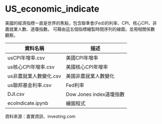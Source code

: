 # US_economic_indicate

美國的經濟指標一直是世界的焦點，包含聯準會(Fed)的利率、CPI、核心CPI、非農就業人數、道瓊指數。
可藉由這五個指標繪製時間序列的線圖，並用相關係數觀察。

|資料名稱|描述|
|-----|-----|
|usCPI年增率.csv|美國CPI年增率|
|us核心CPI年增率.csv|美國核心CPI年增率|
|us非農就業人數變化.csv|美國非農就業人數變化|
|us聯邦基金利率.csv|Fed利率|
|DJI.csv|Dow Jones index道瓊指數|
|ecoIndicate.ipynb|繪圖程式|
資料來源：嘉實資訊、investing.com
